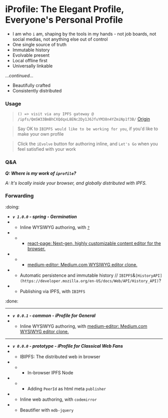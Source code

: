 # iProfile: The Elegant Profile, Everyone's Personal Profile

- I am who `i` am, shaping by the tools in my hands - not job boards, not social medias, not anything else out of control
- One single source of truth
- Immutable history
- Evolvable present
- Local offline first
- Universally linkable

_...continued..._

- Beautifully crafted
- Consistently distributed

### Usage

> `() => visit via any IPFS gateway @ /ipfs/QmSW33BmBhCXQdqxL8ENc2Dy1J6JfuYM38n4YZmiNp1f3B/` [Origin](https://service.edening.net/ipfs/QmSW33BmBhCXQdqxL8ENc2Dy1J6JfuYM38n4YZmiNp1f3B/)

> Say OK to `IBIPFS would like to be working for you`, if you'd like to make your own profile

> Click the `iEvolve` button for authoring inline, and `Let's Go` when you feel satisfied with your work

### Q&A

**_Q: Where is my work of `iprofile`?_**

_A: It's locally inside your browser, and globally distributed with IPFS._

### Forwarding

:doing:
- **_`v 1.0.0` - spring - Germination_**
- * Inline WYSIWYG authoring, with [`?`](https://github.com/search?o=desc&q=WYSIWYG&s=stars&type=Repositories)
- * * [react-page: Next-gen, highly customizable content editor for the browser.](https://github.com/react-page/react-page)
- * * [medium-editor: Medium.com WYSIWYG editor clone.](https://github.com/yabwe/medium-editor)
- * Automatic persistence and immutable history // `IBIPFS`&`[HistoryAPI](https://developer.mozilla.org/en-US/docs/Web/API/History_API)`?
- * Publishing via IPFS, with `IBIPFS`

:done:

---
- **_`v 0.0.1` - common - iProfile for General_**
- * Inline WYSIWYG authoring, with [medium-editor: Medium.com WYSIWYG editor clone.](https://github.com/yabwe/medium-editor)

---
- **_`v 0.0.0` - prototype - iProfile for Classical Web Fans_**
- * IBIPFS: The distributed web in browser
- * * In-browser IPFS Node
- * * Adding `PeerId` as html meta `publisher`
- * Inline web authoring, with `codemirror`
- * Beautifier with `mdb-jquery`